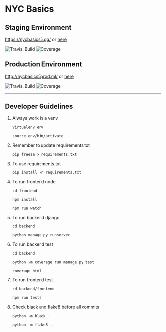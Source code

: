 # NYC Basics

## Staging Environment

https://nycbasics5.gq/ or [here](http://nycbasics-staging-env.eba-gvsq4xxk.us-west-2.elasticbeanstalk.com/)

![Travis_Build](https://img.shields.io/travis/com/gcivil-nyu-org/team-5-inperson/develop)
![Coverage](https://img.shields.io/coveralls/github/gcivil-nyu-org/team-5-inperson/develop)


## Production Environment

http://nycbasics5prod.ml/ or [here](http://nycbasics-prod-env.eba-s8mf4mpn.us-west-2.elasticbeanstalk.com/)


![Travis_Build](https://img.shields.io/travis/com/gcivil-nyu-org/team-5-inperson/master)
![Coverage](https://img.shields.io/coveralls/github/gcivil-nyu-org/team-5-inperson/master)

---

## Developer Guidelines
1. Always work in a venv

    ```virtualenv env```

    ```source env/bin/activate```

2. Remember to update requirements.txt

    ```pip freeze > requirements.txt```

3. To use requirements.txt

    ```pip install -r requirements.txt```

4. To run frontend node

    ```cd frontend```

    ```npm install```

    ```npm run watch```

5. To run backend django

    ```cd backend```

    ```python manage.py runserver```

6. To run backend test

    ```cd backend```

    ```python -m coverage run manage.py test```

    ```coverage html```

7. To run frontend test

    ```cd backend/frontend```

    ```npm run tests```

8. Check black and flake8 before all commits

    ```python -m black .```

    ```python -m flake8 .```

